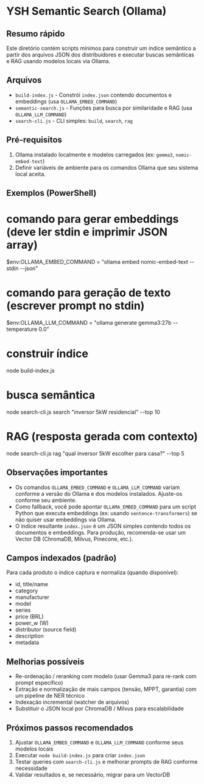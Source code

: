 YSH Semantic Search (Ollama)
=============================

Resumo rápido
-------------

Este diretório contém scripts mínimos para construir um índice semântico a partir dos arquivos JSON dos distribuidores e executar buscas semânticas e RAG usando modelos locais via Ollama.

Arquivos
-------

- `build-index.js` - Constrói `index.json` contendo documentos e embeddings (usa `OLLAMA_EMBED_COMMAND`)
- `semantic-search.js` - Funções para busca por similaridade e RAG (usa `OLLAMA_LLM_COMMAND`)
- `search-cli.js` - CLI simples: `build`, `search`, `rag`

Pré-requisitos
--------------

1. Ollama instalado localmente e modelos carregados (ex: `gemma3`, `nomic-embed-text`)
2. Definir variáveis de ambiente para os comandos Ollama que seu sistema local aceita.

Exemplos (PowerShell)
---------------------

# comando para gerar embeddings (deve ler stdin e imprimir JSON array)

$env:OLLAMA_EMBED_COMMAND = "ollama embed nomic-embed-text --stdin --json"

# comando para geração de texto (escrever prompt no stdin)

$env:OLLAMA_LLM_COMMAND = "ollama generate gemma3:27b --temperature 0.0"

# construir índice

node build-index.js

# busca semântica

node search-cli.js search "inversor 5kW residencial" --top 10

# RAG (resposta gerada com contexto)

node search-cli.js rag "qual inversor 5kW escolher para casa?" --top 5

Observações importantes
-----------------------

- Os comandos `OLLAMA_EMBED_COMMAND` e `OLLAMA_LLM_COMMAND` variam conforme a versão do Ollama e dos modelos instalados. Ajuste-os conforme seu ambiente.
- Como fallback, você pode apontar `OLLAMA_EMBED_COMMAND` para um script Python que executa embeddings (ex: usando `sentence-transformers`) se não quiser usar embeddings via Ollama.
- O índice resultante `index.json` é um JSON simples contendo todos os documentos e embeddings. Para produção, recomenda-se usar um Vector DB (ChromaDB, Milvus, Pinecone, etc.).

Campos indexados (padrão)
-------------------------

Para cada produto o índice captura e normaliza (quando disponível):

- id, title/name
- category
- manufacturer
- model
- series
- price (BRL)
- power_w (W)
- distributor (source field)
- description
- metadata

Melhorias possíveis
-------------------

- Re-ordenação / reranking com modelo (usar Gemma3 para re-rank com prompt específico)
- Extração e normalização de mais campos (tensão, MPPT, garantia) com um pipeline de NER técnico
- Indexação incremental (watcher de arquivos)
- Substituir o JSON local por ChromaDB / Milvus para escalabilidade

Próximos passos recomendados
---------------------------

1. Ajustar `OLLAMA_EMBED_COMMAND` e `OLLAMA_LLM_COMMAND` conforme seus modelos locais
2. Executar `node build-index.js` para criar `index.json`
3. Testar queries com `search-cli.js` e melhorar prompts de RAG conforme necessidade
4. Validar resultados e, se necessário, migrar para um VectorDB
